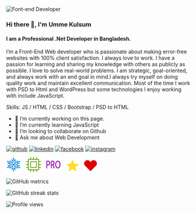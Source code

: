 ![Font-end Developer](https://media-exp1.licdn.com/dms/image/C5616AQHbmHxB14VTTg/profile-displaybackgroundimage-shrink_200_800/0/1661034971640?e=1666224000&v=beta&t=g9c0FbqaVGZ7E_1DIvW050OuFlKnvocF6lQnPKUOOs4)

### Hi there 👋, I'm Umme Kulsum
#### I am a Professional .Net Developer in Bangladesh.


I’m a Front-End Web developer who is passionate about making error-free websites with 100% client satisfaction. I always love to work. I have a passion for learning and sharing my knowledge with others as publicly as possible. I love to solve real-world problems. I am strategic, goal-oriented, and always work with an end goal in mind.I always  try myself on doing quality work and maintain excellent communication. Most of the time I work with PSD to Html and WordPress but some technologies I enjoy working with include JavaScript.

Skills:  JS / HTML / CSS / Bootstrap / PSD to HTML

- 🔭 I’m currently working on this page. 
- 🌱 I’m currently learning JavaScript 
- 👯 I’m looking to collaborate on Github 
- 💬 Ask me about Web Development 


[<img src='https://cdn.jsdelivr.net/npm/simple-icons@3.0.1/icons/github.svg' alt='github' height='40'>](https://github.com/github)  [<img src='https://cdn.jsdelivr.net/npm/simple-icons@3.0.1/icons/linkedin.svg' alt='linkedin' height='40'>](https://www.linkedin.com/in/UmmeKulsum/)  [<img src='https://cdn.jsdelivr.net/npm/simple-icons@3.0.1/icons/facebook.svg' alt='facebook' height='40'>](https://www.facebook.com/UmmeKulsum)  [<img src='https://cdn.jsdelivr.net/npm/simple-icons@3.0.1/icons/instagram.svg' alt='instagram' height='40'>](https://www.instagram.com/UmmeKulsum/)  

<a href='https://archiveprogram.github.com/'><img src='https://raw.githubusercontent.com/acervenky/animated-github-badges/master/assets/acbadge.gif' width='40' height='40'></a> <a href='https://docs.github.com/en/developers'><img src='https://raw.githubusercontent.com/acervenky/animated-github-badges/master/assets/devbadge.gif' width='40' height='40'></a> <a href='https://github.com/pricing'><img src='https://raw.githubusercontent.com/acervenky/animated-github-badges/master/assets/pro.gif' width='40' height='40'></a> <a href='https://stars.github.com/'><img src='https://raw.githubusercontent.com/acervenky/animated-github-badges/master/assets/starbadge.gif' width='35' height='35'></a> <a href='https://docs.github.com/en/github/supporting-the-open-source-community-with-github-sponsors'><img src='https://raw.githubusercontent.com/acervenky/animated-github-badges/master/assets/sponsorbadge.gif' width='35' height='35'></a> 

![GitHub metrics](https://metrics.lecoq.io/github)  

![GitHub streak stats](https://github-readme-streak-stats.herokuapp.com/?user=github)  

![Profile views](https://gpvc.arturio.dev/github)  
